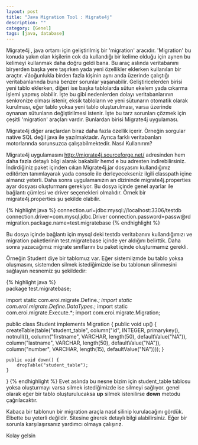 ```yaml
---
layout: post
title: "Java Migration Tool : Migrate4j"
description: ""
category: [Genel]
tags: [java, database]
---
```


Migrate4j , java ortamı için geliştirilmiş bir 'migration' aracıdır. 'Migration' bu konuda yakın olan kişilerin cok da kullandığı bir kelime olduğu için aynen bu kelimeyi kullanmak daha doğru geldi bana. Bu araç aslında veritabanını biryerden başka yere taşırken yada yeni özellikler eklerken kullanılan bir araçtır. √áoğunlukla birden fazla kişinin aynı anda üzerinde çalıştığı veritabanlarında buna benzer sorunlar yaşanabilir. Geliştiricelerden birisi yeni tablo eklerken, diğeri ise başka tablolarda sütun ekelem yada cıkarma işlemi yapmış olabilir. İşte bu gibi nedenlerden dolayı veritabanlarının senkronize olması istenir, eksik tabloların ve yeni sütunarın otomatik olarak kurulması, eğer tablo yoksa yeni tablo oluşturulması, varsa üzerinde oynanan sütunların değiştirilmesi istenir. İşte bu tarz sorunları çözmek için çeşitli 'migration' araçları vardır. Bunlardan birisi Migrate4j uygulaması.

Migrate4j diğer araçlardan biraz daha fazla özellik içerir. Örneğin sorgular native SQL değil java ile yazılmaktadır. Ayrıca farklı veritabanları motorlarında sorunsuzca çalışabilmektedir.
Nasıl Kullanırım?

Migrate4j uygulamasını <http://migrate4j.sourceforge.net/> adresinden hem daha fazla detaylı bilgi alarak bakabilir hemd e bu adresten indirebilirsiniz. İndirdiğiniz paket içinden cıkan Migrate4j.jar dosyasını kullandığınız editörten tanımlayarak yada console ile derleyecekseniz ilgili classpath içine almanız yeterli. Daha sonra uygulamanızın an dizininde migrate4j.properties ayar dosyası oluşturmanı gerekiyor. Bu dosya içinde genel ayarlar ile bağlantı çümlesi ve driver seçenekleri olmalıdır. Örnek bir migrate4j.properties şu şekilde olabilir.

{% highlight java %}
connection.url=jdbc:mysql://localhost:3306/testdb
connection.driver=com.mysql.jdbc.Driver
connection.password=passw@rd
migration.package.name=test.migratebase
{% endhighlight %}

Bu dosya içinde bağlantı için mysql deki testdb veritabanını kullandığımızı ve migration paketlerinin test.migratebase içinde yer aldığını belirttik. Daha sonra yazacağımız migrate sınıflarını bu paket içinde oluşturmamız gerekli.

Örneğin Student diye bir tablomuz var. Eğer sistemiizmde bu tablo yoksa oluşmasını, sistemden silmek istediğimizde ise bu tablonun silinmesini sağlayan nesnemiz şu şekildedir:

{% highlight java %}	
package test.migratebase;

import static com.eroi.migrate.Define.*;
import static com.eroi.migrate.Define.DataTypes.*;
import static com.eroi.migrate.Execute.*;
import com.eroi.migrate.Migration;
 
public class Student implements Migration {
	public void up() {
    	createTable(table("student_table",
       	column("id", INTEGER, primarykey(), notnull()),
       	column("firstname", VARCHAR, length(50), defaultValue("NA")),
       	column("lastname", VARCHAR, length(50), defaultValue("NA")),
       	column("number", VARCHAR, length(15), defaultValue("NA"))));
  	}
 
  	public void down() {
     	dropTable("student_table");
  	}
}
{% endhighlight %}
Evet aslında bu nesne bizim için student_table tablosu yoksa oluşturmayı varsa silmek istediğimizde ise silmeyi sağlıyor. genel olarak eğer bir tablo oluşturulucaksa **up** silmek istenilirse **down** metodu çağrılacaktır.

Kabaca bir tablonun bir migration araçla nasıl silinip kurulacağını gördük. Elbette bu yeterli değildir. Sitesine girerek detaylı bilgi alabilirsiniz. Eğer bir sorunla karşılaşırsanız yardımcı olmaya çalışırız.

Kolay gelsin
